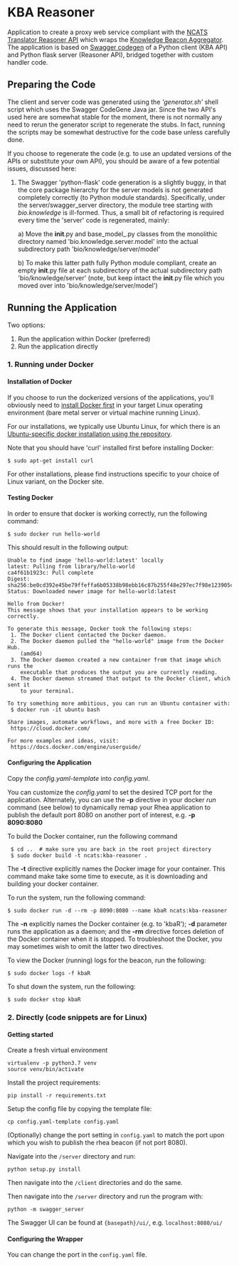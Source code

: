 # KBA Reasoner

Application to create a proxy web service compliant with the [NCATS Translator Reasoner API](https://github.com/NCATS-Tangerine/NCATS-ReasonerStdAPI) which wraps the [Knowledge Beacon Aggregator](https://github.com/NCATS-Tangerine/beacon-aggregator).  The application is based on [Swagger codegen](https://swagger.io/docs/open-source-tools/swagger-codegen/) of a Python client (KBA API) and Python flask server (Reasoner API), bridged together with custom handler code.

## Preparing the Code

The client and server code was generated using the *'generator.sh'* shell script which uses the Swagger CodeGene Java jar. Since the two API's used here are somewhat stable for the moment, there is not normally any need to rerun the generator script to regenerate the stubs. In fact, running the scripts may be somewhat destructive for the code base unless carefully done.

If you choose to regenerate the code (e.g. to use an updated versions of the APIs or substitute your own API), you should be aware of a few potential issues, discussed here:

1. The Swagger 'python-flask' code generation is a slightly buggy, in that the core package hierarchy for the server models is not generated completely correctly (to Python module standards).
Specifically, under the server/swagger_server directory, the module tree starting with *bio.knowledge* is ill-formed. Thus, a small bit of refactoring is required every time the 'server' code is regenerated, mainly:

     a)   Move the __init__.py and base_model_.py classes from the monolithic directory named 'bio.knowledge.server.model' into the actual subdirectory path 'bio/knowledge/server/model'
     
     b) To make this latter path fully Python module compliant, create an empty __init__.py file at each subdirectory of the actual subdirectory path 'bio/knowledge/server' (note, but keep intact the __init__.py file  which you moved over into 'bio/knowledge/server/model')


## Running the Application

Two options:

1. Run the application within Docker (preferred)
2. Run the application directly

### 1. Running under Docker

#### Installation of Docker

If you choose to run the dockerized versions of the applications, you'll obviously need to [install Docker first](https://docs.docker.com/engine/installation/) in your target Linux operating environment (bare metal server or virtual machine running Linux).

For our installations, we typically use Ubuntu Linux, for which there is an [Ubuntu-specific docker installation using the repository](https://docs.docker.com/engine/installation/linux/docker-ce/ubuntu/#install-using-the-repository).

Note that you should have 'curl' installed first before installing Docker:

```
$ sudo apt-get install curl
```

For other installations, please find instructions specific to your choice of Linux variant, on the Docker site.

#### Testing Docker

In order to ensure that docker is working correctly, run the following command:

```
$ sudo docker run hello-world
```

This should result in the following output:
```
Unable to find image 'hello-world:latest' locally
latest: Pulling from library/hello-world
ca4f61b1923c: Pull complete
Digest: sha256:be0cd392e45be79ffeffa6b05338b98ebb16c87b255f48e297ec7f98e123905c
Status: Downloaded newer image for hello-world:latest

Hello from Docker!
This message shows that your installation appears to be working correctly.

To generate this message, Docker took the following steps:
 1. The Docker client contacted the Docker daemon.
 2. The Docker daemon pulled the "hello-world" image from the Docker Hub.
    (amd64)
 3. The Docker daemon created a new container from that image which runs the
    executable that produces the output you are currently reading.
 4. The Docker daemon streamed that output to the Docker client, which sent it
    to your terminal.

To try something more ambitious, you can run an Ubuntu container with:
 $ docker run -it ubuntu bash

Share images, automate workflows, and more with a free Docker ID:
 https://cloud.docker.com/

For more examples and ideas, visit:
 https://docs.docker.com/engine/userguide/
```
#### Configuring the Application

Copy the *config.yaml-template* into *config.yaml*.

You can customize the *config.yaml* to set the desired TCP port for the application. Alternately, you can use the  **-p** directive in your docker *run* command (see below) to dynamically remap your Rhea application to publish the default port 8080 on another port of interest, e.g. **-p 8090:8080** 

To build the Docker container, run the following command

```
 $ cd ..  # make sure you are back in the root project directory
 $ sudo docker build -t ncats:kba-reasoner .
```

The **-t** directive explicitly names the Docker image for your container.  This command make take some time to execute, as it is downloading and building your docker container.

To run the system, run the following command:

```
$ sudo docker run -d --rm -p 8090:8080 --name kbaR ncats:kba-reasoner
```

The **-n** explicitly names the Docker container (e.g. to 'kbaR'); **-d** parameter runs the application as a daemon; and the **-rm** directive forces deletion of the Docker container when it is stopped. To troubleshoot the Docker, you may sometimes wish to omit the latter two directives.

To view the Docker (running) logs for the beacon, run the following:

```
$ sudo docker logs -f kbaR
```

To shut down the system, run the following:

```
$ sudo docker stop kbaR
```

### 2. Directly (code snippets are for Linux)

#### Getting started

Create a fresh virtual environment
```
virtualenv -p python3.7 venv
source venv/bin/activate
```

Install the project requirements:
```
pip install -r requirements.txt
```

Setup the config file by copying the template file:
```
cp config.yaml-template config.yaml
``` 
(Optionally) change the port setting in `config.yaml` to match the port upon which you wish to publish the rhea beacon (if not port 8080).

Navigate into the `/server` directory and run:
```
python setup.py install
```

Then navigate into the `/client` directories and do the same.

Then navigate into the `/server` directory and run the program with:
```
python -m swagger_server
```

The Swagger UI can be found at `{basepath}/ui/`, e.g. `localhost:8080/ui/`

#### Configuring the Wrapper

You can change the port in the `config.yaml` file.
